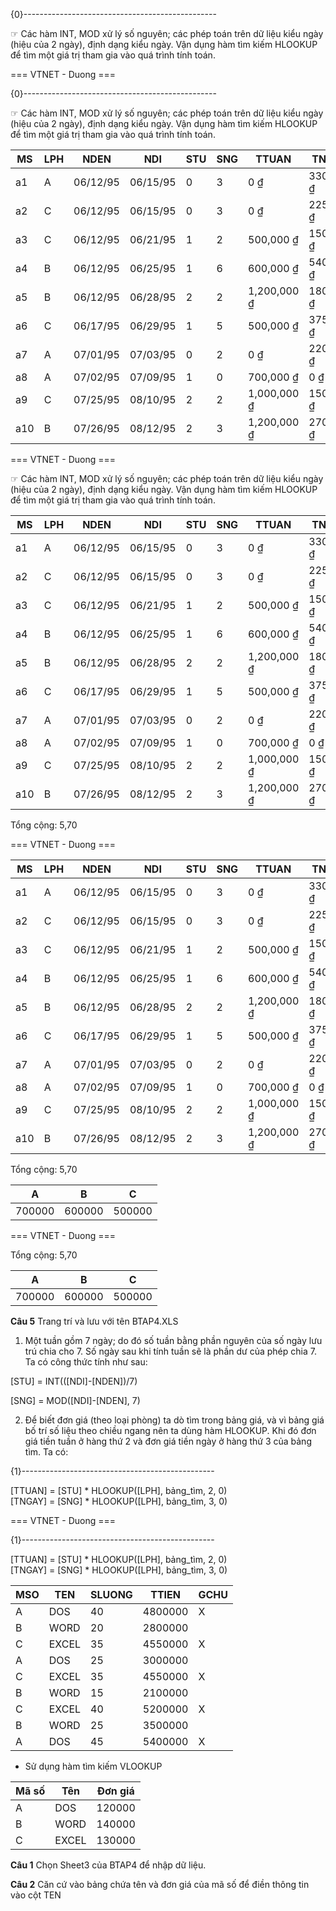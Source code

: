 {0}------------------------------------------------

☞ Các hàm INT, MOD xử lý số nguyên; các phép toán trên dữ liệu kiểu ngày (hiệu
của 2 ngày), định dạng kiểu ngày. Vận dụng hàm tìm kiếm HLOOKUP để tìm
một giá trị tham gia vào quá trình tính toán.

=== VTNET - Duong ===

{0}------------------------------------------------

☞ Các hàm INT, MOD xử lý số nguyên; các phép toán trên dữ liệu kiểu ngày (hiệu
của 2 ngày), định dạng kiểu ngày. Vận dụng hàm tìm kiếm HLOOKUP để tìm
một giá trị tham gia vào quá trình tính toán.

| MS  | LPH | NDEN     | NDI      | STU | SNG | TTUAN       | TNGAY     | THTIEN      |
|-----|-----|----------|----------|-----|-----|-------------|-----------|-------------|
| a1  | A   | 06/12/95 | 06/15/95 | 0   | 3   | 0 ₫         | 330,000 ₫ | 330,000 ₫   |
| a2  | C   | 06/12/95 | 06/15/95 | 0   | 3   | 0 ₫         | 225,000 ₫ | 225,000 ₫   |
| a3  | C   | 06/12/95 | 06/21/95 | 1   | 2   | 500,000 ₫   | 150,000 ₫ | 650,000 ₫   |
| a4  | B   | 06/12/95 | 06/25/95 | 1   | 6   | 600,000 ₫   | 540,000 ₫ | 1,140,000 ₫ |
| a5  | B   | 06/12/95 | 06/28/95 | 2   | 2   | 1,200,000 ₫ | 180,000 ₫ | 1,380,000 ₫ |
| a6  | C   | 06/17/95 | 06/29/95 | 1   | 5   | 500,000 ₫   | 375,000 ₫ | 875,000 ₫   |
| a7  | A   | 07/01/95 | 07/03/95 | 0   | 2   | 0 ₫         | 220,000 ₫ | 220,000 ₫   |
| a8  | A   | 07/02/95 | 07/09/95 | 1   | 0   | 700,000 ₫   | 0 ₫       | 700,000 ₫   |
| a9  | C   | 07/25/95 | 08/10/95 | 2   | 2   | 1,000,000 ₫ | 150,000 ₫ | 1,150,000 ₫ |
| a10 | B   | 07/26/95 | 08/12/95 | 2   | 3   | 1,200,000 ₫ | 270,000 ₫ | 1,470,000 ₫ |

=== VTNET - Duong ===

☞ Các hàm INT, MOD xử lý số nguyên; các phép toán trên dữ liệu kiểu ngày (hiệu
của 2 ngày), định dạng kiểu ngày. Vận dụng hàm tìm kiếm HLOOKUP để tìm
một giá trị tham gia vào quá trình tính toán.

| MS  | LPH | NDEN     | NDI      | STU | SNG | TTUAN       | TNGAY     | THTIEN      |
|-----|-----|----------|----------|-----|-----|-------------|-----------|-------------|
| a1  | A   | 06/12/95 | 06/15/95 | 0   | 3   | 0 ₫         | 330,000 ₫ | 330,000 ₫   |
| a2  | C   | 06/12/95 | 06/15/95 | 0   | 3   | 0 ₫         | 225,000 ₫ | 225,000 ₫   |
| a3  | C   | 06/12/95 | 06/21/95 | 1   | 2   | 500,000 ₫   | 150,000 ₫ | 650,000 ₫   |
| a4  | B   | 06/12/95 | 06/25/95 | 1   | 6   | 600,000 ₫   | 540,000 ₫ | 1,140,000 ₫ |
| a5  | B   | 06/12/95 | 06/28/95 | 2   | 2   | 1,200,000 ₫ | 180,000 ₫ | 1,380,000 ₫ |
| a6  | C   | 06/17/95 | 06/29/95 | 1   | 5   | 500,000 ₫   | 375,000 ₫ | 875,000 ₫   |
| a7  | A   | 07/01/95 | 07/03/95 | 0   | 2   | 0 ₫         | 220,000 ₫ | 220,000 ₫   |
| a8  | A   | 07/02/95 | 07/09/95 | 1   | 0   | 700,000 ₫   | 0 ₫       | 700,000 ₫   |
| a9  | C   | 07/25/95 | 08/10/95 | 2   | 2   | 1,000,000 ₫ | 150,000 ₫ | 1,150,000 ₫ |
| a10 | B   | 07/26/95 | 08/12/95 | 2   | 3   | 1,200,000 ₫ | 270,000 ₫ | 1,470,000 ₫ |

Tổng cộng: 5,70

=== VTNET - Duong ===

| MS  | LPH | NDEN     | NDI      | STU | SNG | TTUAN       | TNGAY     | THTIEN      |
|-----|-----|----------|----------|-----|-----|-------------|-----------|-------------|
| a1  | A   | 06/12/95 | 06/15/95 | 0   | 3   | 0 ₫         | 330,000 ₫ | 330,000 ₫   |
| a2  | C   | 06/12/95 | 06/15/95 | 0   | 3   | 0 ₫         | 225,000 ₫ | 225,000 ₫   |
| a3  | C   | 06/12/95 | 06/21/95 | 1   | 2   | 500,000 ₫   | 150,000 ₫ | 650,000 ₫   |
| a4  | B   | 06/12/95 | 06/25/95 | 1   | 6   | 600,000 ₫   | 540,000 ₫ | 1,140,000 ₫ |
| a5  | B   | 06/12/95 | 06/28/95 | 2   | 2   | 1,200,000 ₫ | 180,000 ₫ | 1,380,000 ₫ |
| a6  | C   | 06/17/95 | 06/29/95 | 1   | 5   | 500,000 ₫   | 375,000 ₫ | 875,000 ₫   |
| a7  | A   | 07/01/95 | 07/03/95 | 0   | 2   | 0 ₫         | 220,000 ₫ | 220,000 ₫   |
| a8  | A   | 07/02/95 | 07/09/95 | 1   | 0   | 700,000 ₫   | 0 ₫       | 700,000 ₫   |
| a9  | C   | 07/25/95 | 08/10/95 | 2   | 2   | 1,000,000 ₫ | 150,000 ₫ | 1,150,000 ₫ |
| a10 | B   | 07/26/95 | 08/12/95 | 2   | 3   | 1,200,000 ₫ | 270,000 ₫ | 1,470,000 ₫ |

Tổng cộng: 5,70

| A      | B      | C      |
|--------|--------|--------|
| 700000 | 600000 | 500000 |

=== VTNET - Duong ===

Tổng cộng: 5,70

| A      | B      | C      |
|--------|--------|--------|
| 700000 | 600000 | 500000 |

**Câu 5** Trang trí và lưu với tên BTAP4.XLS

1. Một tuần gồm 7 ngày; do đó số tuần bằng phần nguyên của số ngày lưu trú chia
   cho 7. Số ngày sau khi tính tuần sẽ là phần dư của phép chia 7. Ta có công thức
   tính như sau:

[STU] = INT(([NDI]-[NDEN])/7)

[SNG] = MOD([NDI]-[NDEN], 7)

2. Để biết đơn giá (theo loại phòng) ta dò tìm trong bảng giá, và vì bảng giá bố trí số
   liệu theo chiều ngang nên ta dùng hàm HLOOKUP. Khi đó đơn giá tiền tuần ở
   hàng thứ 2 và đơn giá tiền ngày ở hàng thứ 3 của bảng tìm. Ta có:

{1}------------------------------------------------

[TTUAN] = [STU] \* HLOOKUP([LPH], bảng\_tìm, 2, 0)  
[TNGAY] = [SNG] \* HLOOKUP([LPH], bảng\_tìm, 3, 0)

=== VTNET - Duong ===

{1}------------------------------------------------

[TTUAN] = [STU] \* HLOOKUP([LPH], bảng\_tìm, 2, 0)  
[TNGAY] = [SNG] \* HLOOKUP([LPH], bảng\_tìm, 3, 0)

| MSO | TEN   | SLUONG | TTIEN   | GCHU |
|-----|-------|--------|---------|------|
| A   | DOS   | 40     | 4800000 | X    |
| B   | WORD  | 20     | 2800000 |      |
| C   | EXCEL | 35     | 4550000 | X    |
| A   | DOS   | 25     | 3000000 |      |
| C   | EXCEL | 35     | 4550000 | X    |
| B   | WORD  | 15     | 2100000 |      |
| C   | EXCEL | 40     | 5200000 | X    |
| B   | WORD  | 25     | 3500000 |      |
| A   | DOS   | 45     | 5400000 | X    |

- Sử dụng hàm tìm kiếm VLOOKUP

| Mã số | Tên   | Đơn giá |
|-------|-------|---------|
| A     | DOS   | 120000  |
| B     | WORD  | 140000  |
| C     | EXCEL | 130000  |

**Câu 1** Chọn Sheet3 của BTAP4 để nhập dữ liệu.

**Câu 2** Căn cứ vào bảng chứa tên và đơn giá của mã số để điền thông tin vào cột TEN
